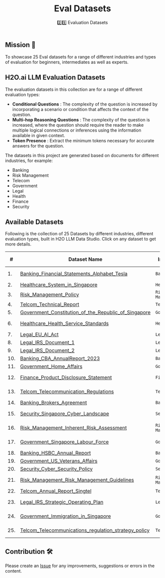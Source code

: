 <div align='center'>

<h1>Eval Datasets </h1>
2️⃣5️⃣ Evaluation Datasets

<br>
<br>
</div>

## Mission 🚀
To showcase 25 Eval datasets for a range of different industries and types of evaluation for beginners, intermediates as well as experts.



<!-- ## H2O.ai LLM eval Datasets 

H2O Evals is a collection of Large Language Model datasets for a range of different industries and types of evaluation. The evaluation datasets were generated based on a set of documents within each of the different domains. The datasets have been prepared in a way so they can be used to evaluation both LLM and RAG systems. For each evaluation set, metadata is also attached to let you know the documents used. The format of these datasets allow automatic ingestion to H2O Eval Studio to run your own evaluation. 

These datasets were generated using LLM DataStudio which can also be utilized to help you develop your own evaluation datasets.   -->


## H2O.ai LLM Evaluation Datasets 

The evaluation datasets in this collection are for a range of different evaluation types: 

- **Conditional Questions** : The complexity of the question is increased by incorporating a scenario or condition that affects the context of the question.
- **Multi-hop Reasoning Questions** : The complexity of the question is increased, where the question should require the reader to make multiple logical connections or inferences using the information available in given context.
- **Token Presence** : Extract the minimum tokens necessary for accurate answers for the question.

The datasets in this project are generated based on documents for different industries, for example:

- Banking
- Risk Management
- Telecom
- Government
- Legal
- Health
- Finance
- Security

## Available Datasets

Following is the collection of 25 Datasets by different industries, different evaluation types, built in H2O LLM Data Studio. Click on any dataset to get more details.

| # | Dataset Name      | Industry | Sub Industry | No of Entries | Prompt Type |
|---| -------------- | --------- | -------------- | ----- | ----- |
| 1. | [Banking_Financial_Statements_Alphabet_Tesla](https://github.com/h2oai/h2o-evals/tree/main/catalog/Banking_Financial_Statements_Alphabet_Tesla)| `Banking` | Company financial statement | 520 | RAG |
| 2. | [Healthcare_System_in_Singapore](https://github.com/h2oai/h2o-evals/tree/main/catalog/Healthcare_System_in_Singapore)| `Health` | Health | 97 | RAG |
| 3. | [Risk_Management_Policy](https://github.com/h2oai/h2o-evals/tree/main/catalog/Risk_Management_Policy)| `Risk Management` | Risk Management | 160 | RAG |
| 4. | [Telcom_Technical_Report](https://github.com/h2oai/h2o-evals/tree/main/catalog/Telcom_Technical_Report)| `Telecom` | Technical Report | 130 | RAG |
| 5. | [Government_Constitution_of_the_Republic_of_Singapore](https://github.com/h2oai/h2o-evals/tree/main/catalog/Government_Constitution_of_the_Republic_of_Singapore)| `Government` | Government | 160 | RAG |
| 6. | [Healthcare_Health_Service_Standards](https://github.com/h2oai/h2o-evals/tree/main/catalog/Healthcare_Health_Service_Standards)| `Health` | Health Service Standards | 82 | RAG |
| 7. | [Legal_EU_AI_Act](https://github.com/h2oai/h2o-evals/tree/main/catalog/Legal_EU_AI_Act)| `Legal` | EU AI Act | 143 | RAG |
| 8. | [Legal_IRS_Document_1](https://github.com/h2oai/h2o-evals/tree/main/catalog/Legal_IRS_Document_1)| `Legal` | IRS Filing Policy | 145 | RAG |
| 9. | [Legal_IRS_Document_2](https://github.com/h2oai/h2o-evals/tree/main/catalog/Legal_IRS_Document_2)| `Legal` | IRS Filing Policy | 126 | RAG |
| 10. | [Banking_CBA_AnnualReport_2023](https://github.com/h2oai/h2o-evals/tree/main/catalog/Banking_CBA_AnnualReport_2023)| `Banking` | Annual Report | 120 | RAG |
| 11. | [Government_Home_Affairs](https://github.com/h2oai/h2o-evals/tree/main/catalog/Government_Home_Affairs)| `Government` | Home Affairs | 116 | RAG |
| 12. | [Finance_Product_Disclosure_Statement](https://github.com/h2oai/h2o-evals/tree/main/catalog/Finance_Product_Disclosure_Statement)| `Finance` | Product Disclosure Statement | 123 | RAG |
| 13. | [Telcom_Telecommunication_Regulations](https://github.com/h2oai/h2o-evals/tree/main/catalog/Telcom_Telecommunication_Regulations)| `Telecom` | Telecommunications Regulations | 114 | RAG |
| 14. | [Banking_Brokers_Agreement](https://github.com/h2oai/h2o-evals/tree/main/catalog/Banking_Brokers_Agreement)| `Banking` | Brokers Agreement | 58 | RAG |
| 15. | [Security_Singapore_Cyber_Landscape](https://github.com/h2oai/h2o-evals/tree/main/catalog/Security_Singapore_Cyber_Landscape)| `Security` | Singapore Cyber Landscape | 104 | RAG |
| 16. | [Risk_Management_Inherent_Risk_Assessment](https://github.com/h2oai/h2o-evals/tree/main/catalog/Risk_Management_Inherent_Risk_Assessment)| `Risk Management` | Inherent Risk Assessment | 116 | RAG |
| 17. | [Government_Singapore_Labour_Force](https://github.com/h2oai/h2o-evals/tree/main/catalog/Government_Singapore_Labour_Force)| `Government` | Singapore Labour Force | 113 | RAG |
| 18. | [Banking_HSBC_Annual_Report](https://github.com/h2oai/h2o-evals/tree/main/catalog/Banking_HSBC_Annual_Report)| `Banking` | Annual Report | 121 | RAG |
| 19. | [Government_US_Veterans_Affairs](https://github.com/h2oai/h2o-evals/tree/main/catalog/Government_US_Veterans_Affairs)| `Government` | Veterans Affairs | 121 | RAG |
| 20. | [Security_Cyber_Security_Policy](https://github.com/h2oai/h2o-evals/tree/main/catalog/Security_Cyber_Security_Policy)| `Security` | Cyber Security | 125 | RAG |
| 21. | [Risk_Management_Risk_Management_Guidelines](https://github.com/h2oai/h2o-evals/tree/main/catalog/Risk_Management_Risk_Management_Guidelines)| `Risk Management` | Risk Management Guidelines | 123 | RAG |
| 22. | [Telcom_Annual_Report_Singtel](https://github.com/h2oai/h2o-evals/tree/main/catalog/Telcom_Annual_Report_Singtel)| `Telecom` | Annual Report | 153 | RAG |
| 23. | [Legal_IRS_Strategic_Operating_Plan](https://github.com/h2oai/h2o-evals/tree/main/catalog/Legal_IRS_Strategic_Operating_Plan)| `Legal` | IRS Strategic Operating Plan | 128 | RAG |
| 24. | [Government_Immigration_in_Singapore](https://github.com/h2oai/h2o-evals/tree/main/catalog/Government_Immigration_in_Singapore)| `Government` | Immigration in Singapore | 122 | RAG |
| 25. | [Telcom_Telecommunications_regulation_strategy_policy](https://github.com/h2oai/h2o-evals/tree/main/catalog/Telcom_Telecommunications_regulation_strategy_policy)| `Telecom` | Telecommunications Regulations | 116 | RAG |

## Contribution 🛠️
Please create an [Issue](https://github.com/h2oai/h2o-evals/issues) for any improvements, suggestions or errors in the content.